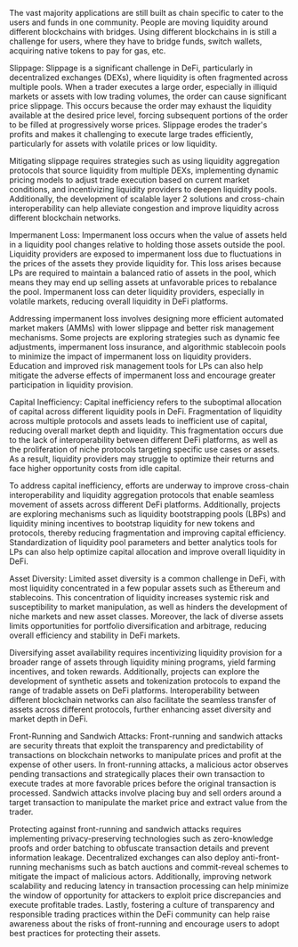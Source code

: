 The vast majority applications are still built as chain specific to cater to the users and funds in one community. People are moving liquidity around different blockchains with bridges. Using different blockchains in is still a challenge for users, where they have to bridge funds, switch wallets, acquiring native tokens to pay for gas, etc.

Slippage:
Slippage is a significant challenge in DeFi, particularly in decentralized exchanges (DEXs), where liquidity is often fragmented across multiple pools. When a trader executes a large order, especially in illiquid markets or assets with low trading volumes, the order can cause significant price slippage. This occurs because the order may exhaust the liquidity available at the desired price level, forcing subsequent portions of the order to be filled at progressively worse prices. Slippage erodes the trader's profits and makes it challenging to execute large trades efficiently, particularly for assets with volatile prices or low liquidity.

Mitigating slippage requires strategies such as using liquidity aggregation protocols that source liquidity from multiple DEXs, implementing dynamic pricing models to adjust trade execution based on current market conditions, and incentivizing liquidity providers to deepen liquidity pools. Additionally, the development of scalable layer 2 solutions and cross-chain interoperability can help alleviate congestion and improve liquidity across different blockchain networks.

Impermanent Loss:
Impermanent loss occurs when the value of assets held in a liquidity pool changes relative to holding those assets outside the pool. Liquidity providers are exposed to impermanent loss due to fluctuations in the prices of the assets they provide liquidity for. This loss arises because LPs are required to maintain a balanced ratio of assets in the pool, which means they may end up selling assets at unfavorable prices to rebalance the pool. Impermanent loss can deter liquidity providers, especially in volatile markets, reducing overall liquidity in DeFi platforms.

Addressing impermanent loss involves designing more efficient automated market makers (AMMs) with lower slippage and better risk management mechanisms. Some projects are exploring strategies such as dynamic fee adjustments, impermanent loss insurance, and algorithmic stablecoin pools to minimize the impact of impermanent loss on liquidity providers. Education and improved risk management tools for LPs can also help mitigate the adverse effects of impermanent loss and encourage greater participation in liquidity provision.

Capital Inefficiency:
Capital inefficiency refers to the suboptimal allocation of capital across different liquidity pools in DeFi. Fragmentation of liquidity across multiple protocols and assets leads to inefficient use of capital, reducing overall market depth and liquidity. This fragmentation occurs due to the lack of interoperability between different DeFi platforms, as well as the proliferation of niche protocols targeting specific use cases or assets. As a result, liquidity providers may struggle to optimize their returns and face higher opportunity costs from idle capital.

To address capital inefficiency, efforts are underway to improve cross-chain interoperability and liquidity aggregation protocols that enable seamless movement of assets across different DeFi platforms. Additionally, projects are exploring mechanisms such as liquidity bootstrapping pools (LBPs) and liquidity mining incentives to bootstrap liquidity for new tokens and protocols, thereby reducing fragmentation and improving capital efficiency. Standardization of liquidity pool parameters and better analytics tools for LPs can also help optimize capital allocation and improve overall liquidity in DeFi.

Asset Diversity:
Limited asset diversity is a common challenge in DeFi, with most liquidity concentrated in a few popular assets such as Ethereum and stablecoins. This concentration of liquidity increases systemic risk and susceptibility to market manipulation, as well as hinders the development of niche markets and new asset classes. Moreover, the lack of diverse assets limits opportunities for portfolio diversification and arbitrage, reducing overall efficiency and stability in DeFi markets.

Diversifying asset availability requires incentivizing liquidity provision for a broader range of assets through liquidity mining programs, yield farming incentives, and token rewards. Additionally, projects can explore the development of synthetic assets and tokenization protocols to expand the range of tradable assets on DeFi platforms. Interoperability between different blockchain networks can also facilitate the seamless transfer of assets across different protocols, further enhancing asset diversity and market depth in DeFi.

Front-Running and Sandwich Attacks:
Front-running and sandwich attacks are security threats that exploit the transparency and predictability of transactions on blockchain networks to manipulate prices and profit at the expense of other users. In front-running attacks, a malicious actor observes pending transactions and strategically places their own transaction to execute trades at more favorable prices before the original transaction is processed. Sandwich attacks involve placing buy and sell orders around a target transaction to manipulate the market price and extract value from the trader.

Protecting against front-running and sandwich attacks requires implementing privacy-preserving technologies such as zero-knowledge proofs and order batching to obfuscate transaction details and prevent information leakage. Decentralized exchanges can also deploy anti-front-running mechanisms such as batch auctions and commit-reveal schemes to mitigate the impact of malicious actors. Additionally, improving network scalability and reducing latency in transaction processing can help minimize the window of opportunity for attackers to exploit price discrepancies and execute profitable trades. Lastly, fostering a culture of transparency and responsible trading practices within the DeFi community can help raise awareness about the risks of front-running and encourage users to adopt best practices for protecting their assets.
